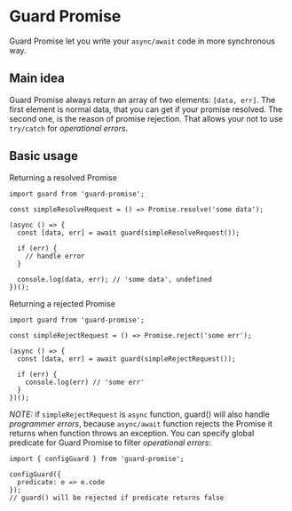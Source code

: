 # Guard Promise

Guard Promise let you write your `async/await` code in more synchronous way.

## Main idea

Guard Promise always return an array of two elements: `[data, err]`. The first element is normal data, that you can get if your promise resolved. The second one, is the reason of promise rejection. That allows your not to use `try/catch` for _operational errors_.

## Basic usage
Returning a resolved Promise
```
import guard from 'guard-promise';

const simpleResolveRequest = () => Promise.resolve('some data');

(async () => {
  const [data, err] = await guard(simpleResolveRequest());
  
  if (err) {
    // handle error
  }
  
  console.log(data, err); // 'some data', undefined
})();
```
Returning a rejected Promise
```
import guard from 'guard-promise';

const simpleRejectRequest = () => Promise.reject('some err');

(async () => {
  const [data, err] = await guard(simpleRejectRequest());
  
  if (err) {
    console.log(err) // 'some err'
  }
})();
```

*NOTE:* if `simpleRejectRequest` is `async` function, guard() will also handle _programmer errors_, because `async/await` function rejects the Promise it returns when function throws an exception. You can specify global predicate for Guard Promise to filter _operational errors_:
```
import { configGuard } from 'guard-promise';

configGuard({
  predicate: e => e.code
});
// guard() will be rejected if predicate returns false
```
